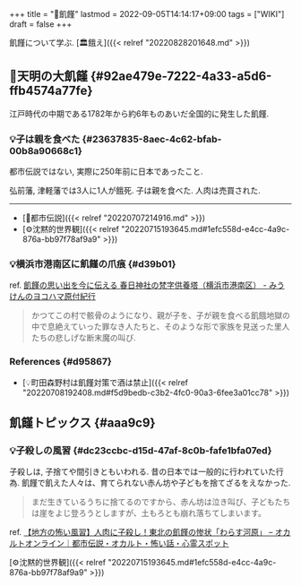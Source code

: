 +++
title = "📝飢饉"
lastmod = 2022-09-05T14:14:17+09:00
tags = ["WIKI"]
draft = false
+++

飢饉について学ぶ. [🏛餓え]({{< relref "20220828201648.md" >}})


## 📝天明の大飢饉 {#92ae479e-7222-4a33-a5d6-ffb4574a77fe}

江戸時代の中期である1782年から約6年ものあいだ全国的に発生した飢饉.


### 💡子は親を食べた {#23637835-8aec-4c62-bfab-00b8a90668c1}

都市伝説ではない, 実際に250年前に日本であったこと.

弘前藩, 津軽藩では3人に1人が餓死. 子は親を食べた. 人肉は売買された.

---

-   [🔖都市伝説]({{< relref "20220707214916.md" >}})
-   [⚙沈黙的世界観]({{< relref "20220715193645.md#1efc558d-e4cc-4a9c-876a-bb97f78af9a9" >}})


### 💡横浜市港南区に飢饉の爪痕 {#d39b01}

ref. [飢饉の思い出を今に伝える 春日神社の梵字供養塔（横浜市港南区） - みうけんのヨコハマ原付紀行](https://www.miuken.net/entry/2021/06/25/000000)

> かつてこの村で骸骨のようになり、親が子を、子が親を食べる飢餓地獄の中で息絶えていった罪なき人たちと、そのような形で家族を見送った里人たちの悲しげな断末魔の叫び.


### References {#d95867}

-   [💡町田森野村は飢饉対策で酒は禁止]({{< relref "20220708192408.md#f5d9bedb-c3b2-4fc0-90a3-6fee3a01cc78" >}})


## 飢饉トピックス {#aaa9c9}


### 💡子殺しの風習 {#dc23ccbc-d15d-47af-8c0b-fafe1bfa07ed}

子殺しは, 子捨てや間引きともいわれる. 昔の日本では一般的に行われていた行為. 飢饉で飢えた人々は、育てられない赤ん坊や子どもを捨てざるをえなかった.

> まだ生きているうちに捨てるのですから、赤ん坊は泣き叫び、子どもたちは崖をよじ登ろうとしますが、土もろとも崩れ落ちてしまいます。

ref. [【地方の怖い風習】人肉に子殺し！東北の飢饉の惨状「わらす河原」 – オカルトオンライン｜都市伝説・オカルト・怖い話・心霊スポット](https://0ccult.online/%E4%BA%BA%E8%82%89%E3%81%AB%E5%AD%90%E6%AE%BA%E3%81%97%EF%BC%81%E9%A3%A2%E9%A5%89%E3%81%AE%E6%83%A8%E7%8A%B6%E3%81%8C%E6%AE%8B%E3%82%8B%E6%9D%B1%E5%8C%97%E3%81%AE%E3%80%8C%E3%82%8F%E3%82%89%E3%81%99/)

[⚙沈黙的世界観]({{< relref "20220715193645.md#1efc558d-e4cc-4a9c-876a-bb97f78af9a9" >}})
